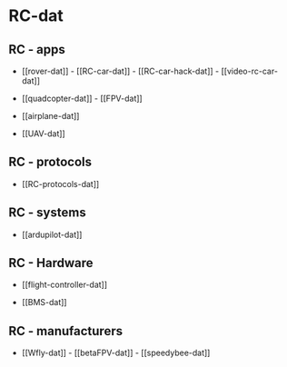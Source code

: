 
# RC-dat


## RC - apps 

- [[rover-dat]] - [[RC-car-dat]] - [[RC-car-hack-dat]] - [[video-rc-car-dat]]

- [[quadcopter-dat]] - [[FPV-dat]]

- [[airplane-dat]]

- [[UAV-dat]]

## RC - protocols 

- [[RC-protocols-dat]]

## RC - systems 

- [[ardupilot-dat]] 

## RC - Hardware

- [[flight-controller-dat]]

- [[BMS-dat]]

## RC - manufacturers

- [[Wfly-dat]] - [[betaFPV-dat]] - [[speedybee-dat]]